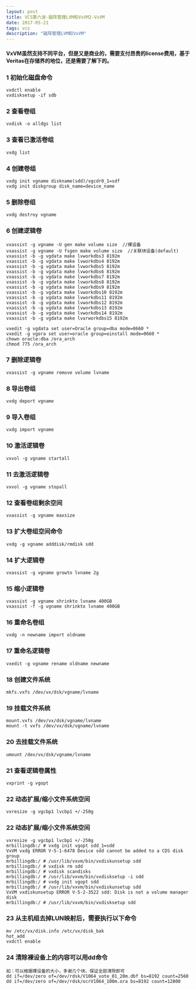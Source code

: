 ```yaml
---
layout: post
title: VCS第六波-磁阵管理LVM和VxVM2-VxVM
date: 2017-05-21
tags: vcs 
description: "磁阵管理LVM和VxVM"
---
```


#### VxVM虽然支持不同平台，但是又是商业的，需要支付昂贵的license费用，基于Veritas在存储界的地位，还是需要了解下的。

### 1 初始化磁盘命令  
```
vxdctl enable  
vxdisksetup -if sdb  
```

### 2 查看卷组  
```
vxdisk -o alldgs list  
```
   
### 3 查看已激活卷组  
```
vxdg list  
```
 
### 4 创建卷组  
```
vxdg init vgname diskname(sdd)/vgcdr0_1=sdf  
vxdg init diskgroup disk_name=device_name  
```

### 5 删除卷组  
```
vxdg destroy vgname  
```

### 6 创建逻辑卷  
```
vxassist -g vgname -U gen make volume size  //裸设备  
vxassist -g vgname -U fsgen make volume size  //关联块设备(default)  
vxassist -b -g vgdata make lvworkdbs3 8192m  
vxassist -b -g vgdata make lvworkdbs4 8192m  
vxassist -b -g vgdata make lvworkdbs5 8192m  
vxassist -b -g vgdata make lvworkdbs6 8192m  
vxassist -b -g vgdata make lvworkdbs7 8192m  
vxassist -b -g vgdata make lvworkdbs8 8192m  
vxassist -b -g vgdata make lvworkdbs9 8192m  
vxassist -b -g vgdata make lvworkdbs10 8192m  
vxassist -b -g vgdata make lvworkdbs11 8192m  
vxassist -b -g vgdata make lvworkdbs12 8192m  
vxassist -b -g vgdata make lvworkdbs13 8192m  
vxassist -b -g vgdata make lvworkdbs14 8192m  
vxassist -b -g vgdata make lvarworkdbs15 8192m  
   
vxedit -g vgdata set user=Oracle group=dba mode=0660 *  
vxedit -g vgora set user=oracle group=oinstall mode=0660 *  
chown oracle:dba /ora_arch  
chmod 775 /ora_arch  
```

### 7 删除逻辑卷  
```
vxassist -g vgname remove volume lvname  
```

### 8 导出卷组  
```
vxdg deport vgname  
```

### 9 导入卷组  
``` 
vxdg import vgname  
```

### 10 激活逻辑卷  
```
vxvol -g vgname startall  
```

### 11 去激活逻辑卷  
```
vxvol -g vgname stopall  
```

### 12 查看卷组剩余空间  
```
vxassist -g vgname maxsize  
```

### 13 扩大卷组空间命令  
```
vxdg -g vgname adddisk/rmdisk sdd  
```

### 14 扩大逻辑卷  
```
vxassist -g vgname growto lvname 2g  
```

### 15 缩小逻辑卷  
```
vxassist -g vgname shrinkto lvname 400GB  
vxassist -f -g vgname shrinkto lvname 400GB  
```

### 16 重命名卷组  
```
vxdg -n newname import oldname  
```

### 17 重命名逻辑卷  
```
vxedit -g vgname rename oldname newname  
```

### 18 创建文件系统  
```
mkfs.vxfs /dev/vx/dsk/vgname/lvname  
```

### 19 挂载文件系统  
```
mount.vxfs /dev/vx/dsk/vgname/lvname  
mount -t vxfs /dev/vx/dsk/vgname/lvname  
```

### 20 去挂载文件系统  
```
umount /dev/vx/dsk/vgname/lvname  
```

### 21 查看逻辑卷属性  
```
vxprint -g vgopt  
```

### 22 动态扩展/缩小文件系统空间  
```
vxresize -g vgcbp1 lvcbp1 +/-250g  
```
   
### 22 动态扩展/缩小文件系统空间  
```
vxresize -g vgcbp1 lvcbp1 +/-250g  
mrbillingdb:/ # vxdg init vgopt sdd_1=sdd  
VxVM vxdg ERROR V-5-1-6478 Device sdd cannot be added to a CDS disk group  
mrbillingdb:/ # /usr/lib/vxvm/bin/vxdiskunsetup sdd  
mrbillingdb:/ # vxdisk rm sdd  
mrbillingdb:/ # vxdisk scandisks  
mrbillingdb:/ # /usr/lib/vxvm/bin/vxdisksetup -i sdd  
mrbillingdb:/ # vxdg init vgopt sdd  
mrbillingdb:/ # /usr/lib/vxvm/bin/vxdiskunsetup sdd  
VxVM vxdiskunsetup ERROR V-5-2-3522 sdd: Disk is not a volume manager disk  
mrbillingdb:/ # /usr/lib/vxvm/bin/vxdisksetup sdd  
```

### 23 从主机组去掉LUN映射后，需要执行以下命令  
```
mv /etc/vx/disk.info /etc/vx/disk_bak  
hot_add  
vxdctl enable  
```
### 24 清除裸设备上的内容可以用dd命令  
```
如：可以根据裸设备的大小，多谢几个块，保证全部清除即可  
dd if=/dev/zero of=/dev/rdsk/V1064_vote_01_20m.dbf bs=8192 count=2560  
dd if=/dev/zero of=/dev/rdsk/ocrV1064_100m.ora bs=8192 count=12800    
```